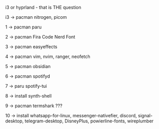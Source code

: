 i3 or hyprland - that is THE question

i3 -> pacman nitrogen, picom



1 -> pacman paru

2 -> pacman Fira Code Nerd Font

3 -> pacman easyeffects

4 -> pacman vim, nvim, ranger, neofetch

5 -> pacman obsidian

6 -> pacman spotifyd

7 -> paru spotify-tui

8 -> install synth-shell

9 -> pacman termshark ???

10 -> install whatsapp-for-linux, messenger-nativefier, discord, signal-desktop, telegram-desktop, DisneyPlus, powierline-fonts, wireplumber
